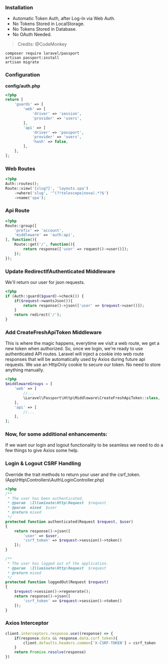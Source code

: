### Installation

- Automatic Token Auth, after Log-In via Web Auth.
- No Tokens Stored in LocalStorage.
- No Tokens Stored in Database.
- No OAuth Needed.

> Credits: @CodeMonkey

```shell script
composer require laravel/passport
artisan passport:install
artisan migrate
```

### Configuration

**config/auth.php**

```php
<?php
return [
    'guards' => [
        'web' => [
            'driver' => 'session',
            'provider' => 'users',
        ],
        'api' => [
            'driver' => 'passport',
            'provider' => 'users',
            'hash' => false,
        ],
    ],
];
```

### Web Routes
```php
<?php
Auth::routes();
Route::view('{slug?}', 'layouts.spa')
    ->where('slug', '^(?!telescope|nova).*?$')
    ->name('spa');
```

### Api Route
```php
<?php
Route::group([
    'prefix' => 'account',
    'middleware' => 'auth:api',
], function(){
    Route::get('/', function(){
        return response(['user' => request()->user()]);
    });
});
```

### Update RedirectIfAuthenticated Middleware
We'll return our user for json requests.

```php
<?php
if (Auth::guard($guard)->check()) {
    if($request->wantsJson()){
        return response()->json(['user' => $request->user()]);
    }
    return redirect('/');
}
```


### Add CreateFreshApiToken Middleware
This is where the magic happens, everytime we visit a web route, we get a new token when authorized. So, 
once we login, we're ready to use authenticated API routes. Laravel will inject a cookie into web route 
responses that will be automatically used by Axios during future api requests. We use an HttpOnly cookie to
 secure our token. No need to store anything manually.

```php
<?php
$middlewareGroups = [
    'web' => [
        //...
        \Laravel\Passport\Http\Middleware\CreateFreshApiToken::class,
    ],
    'api' => [
        //...
    ],
];
```

### Now, for some additional enhancements:
If we want our login and logout functionality to be seamless we need to do a few things to give Axios some help.

### Login & Logout CSRF Handling
Override the trait methods to return your user and the csrf_token.
(App\Http\Controllers\Auth\LoginController.php)

```php
<?php
/**
 * The user has been authenticated.
 * @param  \Illuminate\Http\Request  $request
 * @param  mixed  $user
 * @return mixed
 */
protected function authenticated(Request $request, $user)
{
    return response()->json([
        'user' => $user,
        'csrf_token' => $request->session()->token()
    ]);
}

/**
 * The user has logged out of the application.
 * @param  \Illuminate\Http\Request  $request
 * @return mixed
 */
protected function loggedOut(Request $request)
{
    $request->session()->regenerate();
    return response()->json([
        'csrf_token' => $request->session()->token()
    ]);
}
```

### Axios Interceptor
```javascript
client.interceptors.response.use((response) => {
    if(response.data && response.data.csrf_token){
        client.defaults.headers.common['X-CSRF-TOKEN'] = csrf_token
    }
    return Promise.resolve(response)
})
```
